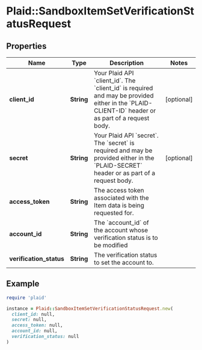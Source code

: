 # Plaid::SandboxItemSetVerificationStatusRequest

## Properties

| Name | Type | Description | Notes |
| ---- | ---- | ----------- | ----- |
| **client_id** | **String** | Your Plaid API &#x60;client_id&#x60;. The &#x60;client_id&#x60; is required and may be provided either in the &#x60;PLAID-CLIENT-ID&#x60; header or as part of a request body. | [optional] |
| **secret** | **String** | Your Plaid API &#x60;secret&#x60;. The &#x60;secret&#x60; is required and may be provided either in the &#x60;PLAID-SECRET&#x60; header or as part of a request body. | [optional] |
| **access_token** | **String** | The access token associated with the Item data is being requested for. |  |
| **account_id** | **String** | The &#x60;account_id&#x60; of the account whose verification status is to be modified |  |
| **verification_status** | **String** | The verification status to set the account to. |  |

## Example

```ruby
require 'plaid'

instance = Plaid::SandboxItemSetVerificationStatusRequest.new(
  client_id: null,
  secret: null,
  access_token: null,
  account_id: null,
  verification_status: null
)
```


